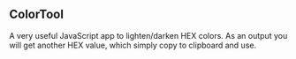 ## ColorTool

A very useful JavaScript app to lighten/darken HEX colors. As an output you will get another HEX value, which simply copy to clipboard and use.

